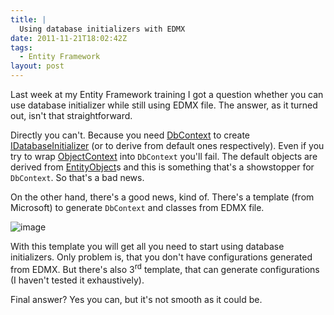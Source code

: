 ```yaml
---
title: |
  Using database initializers with EDMX
date: 2011-11-21T18:02:42Z
tags:
  - Entity Framework
layout: post
---
```

Last week at my Entity Framework training I got a question whether you can use database initializer while still using EDMX file. The answer, as it turned out, isn't that straightforward.

Directly you can't. Because you need [DbContext][1] to create [IDatabaseInitializer<T>][2] (or to derive from default ones respectively). Even if you try to wrap [ObjectContext][3] into `DbContext` you'll fail. The default objects are derived from [EntityObject][4]s and this is something that's a showstopper for `DbContext`. So that's a bad news.

On the other hand, there's a good news, kind of. There's a template (from Microsoft) to generate `DbContext` and classes from EDMX file.

![image](/i/232577/dbcontext_t4_template_item.png)

With this template you will get all you need to start using database initializers. Only problem is, that you don't have configurations generated from EDMX. But there's also 3<sup>rd</sup> template, that can generate configurations (I haven't tested it exhaustively).

Final answer? Yes you can, but it's not smooth as it could be.

[1]: http://msdn.microsoft.com/en-us/library/system.data.entity.dbcontext(v=vs.103).aspx
[2]: http://msdn.microsoft.com/en-us/library/gg696323(v=vs.103).aspx
[3]: http://msdn.microsoft.com/en-us/library/system.data.objects.objectcontext.aspx
[4]: http://msdn.microsoft.com/en-us/library/system.data.objects.dataclasses.entityobject.aspx